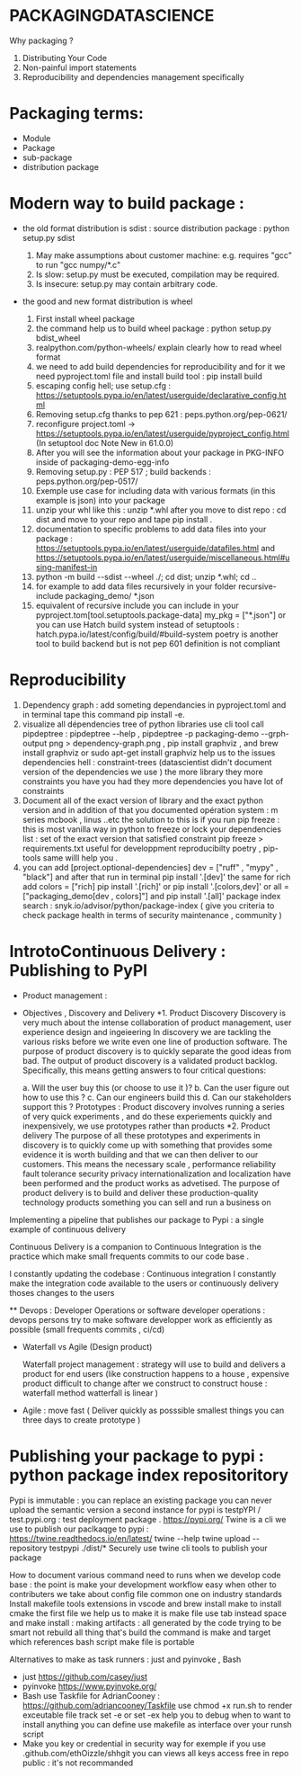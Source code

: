 # PACKAGINGDATASCIENCE
Why packaging ?

1. Distributing Your Code 
2.  Non-painful import statements 
3.  Reproducibility and dependencies management specifically 


# Packaging terms:
- Module 
- Package
- sub-package
- distribution package 


# Modern way to build package :

* the old format distribution is sdist : source distribution package : python setup.py sdist 

   1. May make assumptions about customer machine:
      e.g. requires "gcc" to run "gcc numpy/*.c"
   2. Is slow: setup.py must be executed, compilation may be required.
   3. Is insecure: setup.py may contain  arbitrary code.
* the  good and new  format distribution is wheel 
   1. First install wheel package 
   2. the command help us to build wheel package : python setup.py bdist_wheel 
   3.  realpython.com/python-wheels/ explain clearly how to read wheel format 
   4.  we need to add build dependencies  for reproducibility and for it we need pyproject.toml file and install build tool : pip install build 
   5. escaping config hell; use setup.cfg : https://setuptools.pypa.io/en/latest/userguide/declarative_config.html
   6. Removing setup.cfg  thanks to pep 621 : peps.python.org/pep-0621/
   7. reconfigure project.toml ->  https://setuptools.pypa.io/en/latest/userguide/pyproject_config.html (In setuptool doc Note New in 61.0.0)
   8. After you will see the information about your package in PKG-INFO inside of packaging-demo-egg-info
   9. Removing setup.py : PEP 517 ; build backends : peps.python.org/pep-0517/
   10. Exemple use case for including data with various formats (in this example is json) into your package 
   11. unzip your whl like this : unzip *.whl after you move to dist repo : cd dist and move to your repo and tape  pip install . 
   12. documentation to specific problems to add data files into your package : https://setuptools.pypa.io/en/latest/userguide/datafiles.html and https://setuptools.pypa.io/en/latest/userguide/miscellaneous.html#using-manifest-in
   13. python -m build --sdist --wheel ./; cd dist; unzip *.whl; cd ..
   14. for example to add data files recursively in your folder recursive-include packaging_demo/ *.json 
   15. equivalent of recursive include you can include in your pyproject.tom[tool.setuptools.package-data]
    my_pkg = ["*.json"] or you can use Hatch build system instead of setuptools : hatch.pypa.io/latest/config/build/#build-system poetry is another tool to build backend but is not pep 601 definition is not compliant 
 

 # Reproducibility 

 1. Dependency graph : add someting dependancies in pyproject.toml  and in terminal tape this command pip install -e.
2. visualize all dépendencies tree  of python libraries  use cli tool call  pipdeptree : pipdeptree --help , pipdeptree -p packaging-demo --grph-output png > dependency-graph.png , pip install graphviz  , and brew install graphviz or sudo apt-get install graphviz help us to the issues dependencies hell : constraint-trees (datascientist didn't document version of the dependencies we use ) the more library  they more constraints you have you had they more dependencies you have lot of constraints 
3. Document all of the exact version of library and the exact  python version and in addition of that you documented  opération system : m series mcbook , linus ..etc  the solution to this is  if you run pip freeze  : this is most vanilla way in python to freeze or lock your dependencies list : set of the exact version that satisfied constraint pip freeze > requirements.txt useful for developpment reproducibilty  poetry , pip-tools same willl help you .
4. you can add [project.optional-dependencies]
dev = ["ruff" , "mypy" , "black"] and after that run in terminal pip install '.[dev]' the same for rich add colors = ["rich] pip install '.[rich]' or pip install '.[colors,dev]' or  all = ["packaging_demo[dev , colors]"] and pip install '.[all]' package index search : snyk.io/advisor/python/package-index ( give you criteria to check package health in terms of security maintenance , community )


# IntrotoContinuous Delivery : Publishing to PyPI

* Product management :

 - Objectives , Discovery and Delivery 
    *1. Product Discovery 
    Discovery is very much about the intense collaboration of product management, user experience design and ingeieering 
    In  discovery we are tackling the various risks before we write even one line of production software.
    The purpose of product discovery is to quickly separate the good ideas from bad. The output of product discovery is a validated product backlog.
    Specifically, this means getting answers to four critical questions:

      a. Will the user buy this (or choose to use it )?
      b. Can the user figure out how to use this ?
      c. Can our engineers build this 
      d. Can our stakeholders support this ? 
      Prototypes : Product discovery involves running a series of very quick experiments , and do these experiements quickly and inexpensively, we use prototypes rather than products 
    *2.  Product  delivery 
    The purpose of all these prototypes and experiments in discovery is to quickly come up with something that provides some evidence it is worth building and that we can then deliver to our customers.
    This means the necessary scale , performance reliability fault tolerance security privacy internationalization and localization have been performed and the product works as advetised. The purpose of product delivery is to build and deliver these production-quality technology products something you can sell and run a business on 

Implementing a pipeline that publishes our package to Pypi : a single example of continuous delivery 

Continuous Delivery is a companion to Continuous Integration is the practice  which make small frequents commits to our code base . 


I constantly updating the codebase : Continuous integration 
I constantly make the integration code available to the users or continuously delivery thoses changes to the users 

 ** Devops : Developer Operations  or software developer operations : devops persons try to make software developper work as efficiently as possible (small frequents commits , ci/cd)
  - Waterfall vs Agile (Design product)

    Waterfall project management : strategy will use to build and delivers a product for end users (like construction happens to  a house , expensive product difficult to change after we construct  to construct house : waterfall method watterfall is linear )
- Agile : move fast ( Deliver quickly as posssible smallest things you can three days to create prototype  )

# Publishing your package to pypi : python package index  repositoritory 
Pypi  is immutable : you can replace an existing package  you can never upload the semantic version 
a second instance for pypi is testpYPI / test.pypi.org : test deployment package . https://pypi.org/
Twine is a cli we use to publish our paclkaqge to pypi : https://twine.readthedocs.io/en/latest/  twine --help twine upload --repository testpypi ./dist/*
Securely use twine cli tools to publish your package 


How to document various command need to runs when we develop code base :
the point is make your development workflow easy when other to contributers 
we take about config file common one on industry standards 
Install makefile tools extensions in vscode and brew install make to install cmake 
the first file we help us to make it is make file use tab instead space and make install : making artifacts : all generated by the code trying to be smart not rebuild all thing that's build the command is make and target which references bash script make file is portable 


Alternatives to make as task runners  : just and pyinvoke , Bash 

* just  https://github.com/casey/just
* pyinvoke  https://www.pyinvoke.org/
* Bash use Taskfile for AdrianCooney : https://github.com/adriancooney/Taskfile use chmod +x run.sh to render exceutable file track set -e or set -ex help you to debug when to want to install anything you can define  use makefile as  interface over your runsh script 
* Make you key or credential in security way for exemple if you use .github.com/ethOizzle/shhgit you can views all keys access free in repo public : it's not recommanded 